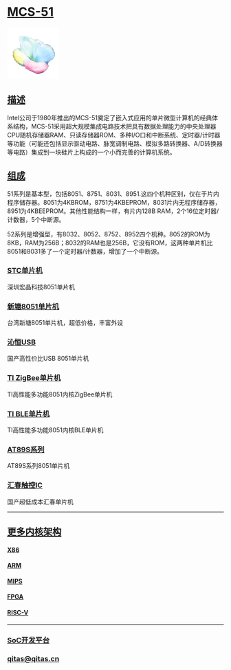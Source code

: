 ﻿# [MCS-51](https://github.com/sochub/MCS-51)

[![sites](SoC/SoC.png)](http://www.qitas.cn) 

## [描述](https://github.com/sochub/MCS-51/wiki) 

Intel公司于1980年推出的MCS-51奠定了嵌入式应用的单片微型计算机的经典体系结构，MCS-51采用超大规模集成电路技术把具有数据处理能力的中央处理器CPU随机存储器RAM、只读存储器ROM、多种I/O口和中断系统、定时器/计时器等功能（可能还包括显示驱动电路、脉宽调制电路、模拟多路转换器、A/D转换器等电路）集成到一块硅片上构成的一个小而完善的计算机系统。

## [组成](SoC/) 

51系列是基本型，包括8051、8751、8031、8951.这四个机种区别，仅在于片内程序储存器。8051为4KBROM，8751为4KBEPROM，8031片内无程序储存器，8951为4KBEEPROM。其他性能结构一样，有片内128B RAM，2个16位定时器/计数器，5个中断源。

52系列是增强型，有8032、8052、8752、8952四个机种。8052的ROM为8KB，RAM为256B；8032的RAM也是256B，它没有ROM，这两种单片机比8051和8031多了一个定时器/计数器，增加了一个中断源。

### [STC单片机](https://github.com/sochub/STC)

深圳宏晶科技8051单片机

### [新塘8051单片机](https://github.com/sochub/N76E003)

台湾新塘8051单片机，超低价格，丰富外设

### [沁恒USB](https://github.com/sochub/WCH)

国产高性价比USB 8051单片机

### [TI ZigBee单片机](https://github.com/sochub/CC2530)

TI高性能多功能8051内核ZigBee单片机

### [TI BLE单片机](https://github.com/sochub/CC2541)

TI高性能多功能8051内核BLE单片机

### [AT89S系列](https://github.com/sochub/AT89S)

AT89S系列8051单片机

### [汇春触控IC](https://github.com/sochub/yspring)

国产超低成本汇春单片机

---

## [更多内核架构](https://github.com/sochub)

#### [X86](https://github.com/sochub/X86)
#### [ARM](https://github.com/sochub/ARM)
#### [MIPS](https://github.com/sochub/MIPS)
#### [FPGA](https://github.com/sochub/FPGA)
#### [RISC-V](https://github.com/sochub/RISC-V)

---

###  [SoC开发平台](http://www.qitas.cn)   

###  qitas@qitas.cn